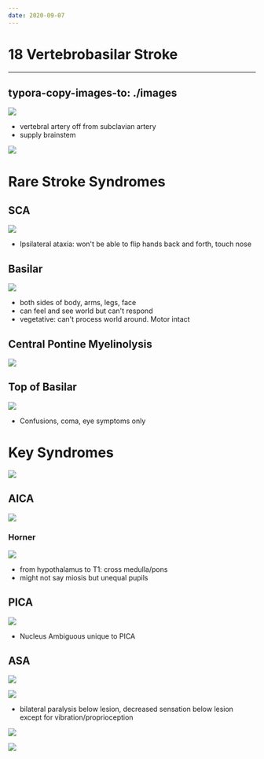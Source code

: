 ```yaml
---
date: 2020-09-07
---
```


# 18 Vertebrobasilar Stroke
---

## typora-copy-images-to: ./images

![](https://photos.thisispiggy.com/file/wikiFiles/183B21D1-6037-4F71-9F34-89C75024E78A.jpg)

- vertebral artery off from subclavian artery
- supply brainstem

![](https://photos.thisispiggy.com/file/wikiFiles/88C9E208-0779-440B-8EA8-F10CFE603339.jpg)

# Rare Stroke Syndromes

## SCA

![](https://photos.thisispiggy.com/file/wikiFiles/0824B47D-E599-4580-8204-464181BCE5D1.jpg)

- Ipsilateral ataxia: won't be able to flip hands back and forth, touch nose

## Basilar

![](https://photos.thisispiggy.com/file/wikiFiles/B685E164-0152-473B-8F06-10BB524E5A77.jpg)

- both sides of body, arms, legs, face
- can feel and see world but can't respond
- vegetative: can't process world around. Motor intact

## Central Pontine Myelinolysis

![](https://photos.thisispiggy.com/file/wikiFiles/FEF5BC49-6200-4352-84CA-AC8DD5E1CBEA.jpg)

## Top of Basilar

![](https://photos.thisispiggy.com/file/wikiFiles/894B5B8A-4C22-444B-B0C2-03861D32BBBE.jpg)

- Confusions, coma, eye symptoms only

# Key Syndromes

![](https://photos.thisispiggy.com/file/wikiFiles/9120D236-0DD8-4B5D-A60F-522CD0705B9B.jpg)

## AICA

![](https://photos.thisispiggy.com/file/wikiFiles/1CB75449-E388-4EA7-8EDC-0A68E529BE87.jpg)

### Horner

![](https://photos.thisispiggy.com/file/wikiFiles/DCB22F3A-B36A-4E28-AEDF-39FE25556442.jpg)

- from hypothalamus to T1: cross medulla/pons
- might not say miosis but unequal pupils

## PICA

![](https://photos.thisispiggy.com/file/wikiFiles/A3C57946-FAA8-4841-9CE1-D1544E12CCCB.jpg)

- Nucleus Ambiguous unique to PICA

## ASA

![](https://photos.thisispiggy.com/file/wikiFiles/7F3AD857-2B56-4325-997F-51D025E1B6CE.jpg)

![](https://photos.thisispiggy.com/file/wikiFiles/DCE7C1DC-032C-4B91-857B-97DEB26FAA0A.jpg)

- bilateral paralysis below lesion, decreased sensation below lesion except for vibration/proprioception

![](https://photos.thisispiggy.com/file/wikiFiles/FB2B2C79-ED24-4EB1-A2FE-626982281786.jpg)

![](https://photos.thisispiggy.com/file/wikiFiles/266DA3CE-3E35-49AB-A687-4FB5BF41F9B8.jpg)
